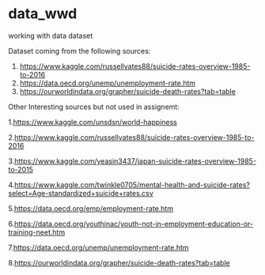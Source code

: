# data_wwd
working with data dataset

Dataset coming from the following sources:
1. https://www.kaggle.com/russellyates88/suicide-rates-overview-1985-to-2016
2. https://data.oecd.org/unemp/unemployment-rate.htm
3. https://ourworldindata.org/grapher/suicide-death-rates?tab=table

Other Interesting sources but not used in assignemt:

1.https://www.kaggle.com/unsdsn/world-happiness

2.https://www.kaggle.com/russellyates88/suicide-rates-overview-1985-to-2016

3.https://www.kaggle.com/yeasin3437/japan-suicide-rates-overview-1985-to-2015

4.https://www.kaggle.com/twinkle0705/mental-health-and-suicide-rates?select=Age-standardized+suicide+rates.csv

5.https://data.oecd.org/emp/employment-rate.htm

6.https://data.oecd.org/youthinac/youth-not-in-employment-education-or-training-neet.htm

7.https://data.oecd.org/unemp/unemployment-rate.htm

8.https://ourworldindata.org/grapher/suicide-death-rates?tab=table
